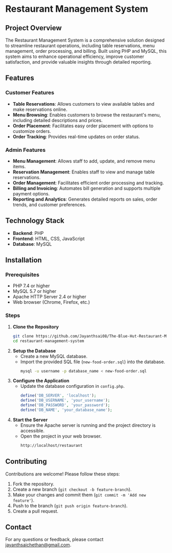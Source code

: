 # Restaurant Management System

## Project Overview

The Restaurant Management System is a comprehensive solution designed to streamline restaurant operations, including table reservations, menu management, order processing, and billing. Built using PHP and MySQL, this system aims to enhance operational efficiency, improve customer satisfaction, and provide valuable insights through detailed reporting.

## Features

### Customer Features
- **Table Reservations**: Allows customers to view available tables and make reservations online.
- **Menu Browsing**: Enables customers to browse the restaurant's menu, including detailed descriptions and prices.
- **Order Placement**: Facilitates easy order placement with options to customize orders.
- **Order Tracking**: Provides real-time updates on order status.

### Admin Features
- **Menu Management**: Allows staff to add, update, and remove menu items.
- **Reservation Management**: Enables staff to view and manage table reservations.
- **Order Management**: Facilitates efficient order processing and tracking.
- **Billing and Invoicing**: Automates bill generation and supports multiple payment options.
- **Reporting and Analytics**: Generates detailed reports on sales, order trends, and customer preferences.

## Technology Stack
- **Backend**: PHP
- **Frontend**: HTML, CSS, JavaScript
- **Database**: MySQL

## Installation

### Prerequisites
- PHP 7.4 or higher
- MySQL 5.7 or higher
- Apache HTTP Server 2.4 or higher
- Web browser (Chrome, Firefox, etc.)

### Steps
1. **Clone the Repository**
   ```sh
   git clone https://github.com/Jayanthsai08/The-Blue-Hut-Restaurant-Management-System.git
   cd restaurant-management-system
2. **Setup the Database**
   - Create a new MySQL database.
   - Import the provided SQL file (`new-food-order.sql`) into the database.
     ```sh
     mysql -u username -p database_name < new-food-order.sql
     ```
3. **Configure the Application**
   - Update the database configuration in `config.php`.
     ```php
     define('DB_SERVER', 'localhost');
     define('DB_USERNAME', 'your_username');
     define('DB_PASSWORD', 'your_password');
     define('DB_NAME', 'your_database_name');
     ```
4. **Start the Server**
   - Ensure the Apache server is running and the project directory is accessible.
   - Open the project in your web browser.
     ```sh
     http://localhost/restaurant
     ```
## Contributing
Contributions are welcome! Please follow these steps:
1. Fork the repository.
2. Create a new branch (`git checkout -b feature-branch`).
3. Make your changes and commit them (`git commit -m 'Add new feature'`).
4. Push to the branch (`git push origin feature-branch`).
5. Create a pull request.


## Contact
For any questions or feedback, please contact [jayanthsaichethan@gmail.com](mailto:jayanthsaichethan@gmail.com).
